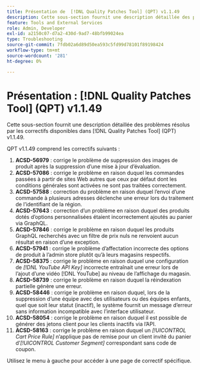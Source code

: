 ```yaml
---
title: Présentation de  [!DNL Quality Patches Tool] (QPT) v1.1.49
description: Cette sous-section fournit une description détaillée des problèmes résolus par les correctifs disponibles dans  [!DNL Quality Patches Tool] (QPT) v1.1.49.
feature: Tools and External Services
role: Admin, Developer
exl-id: a2150c07-d7a2-430d-9ad7-48bfb99024ea
type: Troubleshooting
source-git-commit: 7fdb02a6d89d50ea593c5fd99d78101f89198424
workflow-type: tm+mt
source-wordcount: '281'
ht-degree: 0%

---
```


# Présentation : [!DNL Quality Patches Tool] (QPT) v1.1.49

Cette sous-section fournit une description détaillée des problèmes résolus par les correctifs disponibles dans [!DNL Quality Patches Tool] (QPT) v1.1.49.

QPT v1.1.49 comprend les correctifs suivants :

1. **ACSD-56979** : corrige le problème de suppression des images de produit après la suppression d’une mise à jour d’évaluation.
1. **ACSD-57086** : corrige le problème en raison duquel les commandes passées à partir de sites Web autres que ceux par défaut dont les conditions générales sont activées ne sont pas traitées correctement.
1. **ACSD-57588** : correction du problème en raison duquel l’envoi d’une commande à plusieurs adresses déclenche une erreur lors du traitement de l’identifiant de la région.
1. **ACSD-57643** : correction d’un problème en raison duquel des produits dotés d’options personnalisées étaient incorrectement ajoutés au panier via GraphQL.
1. **ACSD-57846** : corrige le problème en raison duquel les produits GraphQL recherchés avec un filtre de prix nuls ne renvoient aucun résultat en raison d’une exception.
1. **ACSD-57941** : corrige le problème d’affectation incorrecte des options de produit à l’admin store plutôt qu’à leurs magasins respectifs.
1. **ACSD-58375** : corrige le problème en raison duquel une configuration de *[!DNL YouTube API Key]* incorrecte entraînait une erreur lors de l’ajout d’une vidéo [!DNL YouTube] au niveau de l’affichage du magasin.
1. **ACSD-58739** : corrige le problème en raison duquel la réindexation partielle génère une erreur.
1. **ACSD-58446** : corrige le problème en raison duquel, lors de la suppression d’une équipe avec des utilisateurs ou des équipes enfants, quel que soit leur statut (inactif), le système fournit un message d’erreur sans information incompatible avec l’interface utilisateur.
1. **ACSD-58054** : corrige le problème en raison duquel il est possible de générer des jetons client pour les clients inactifs via l’API.
1. **ACSD-58163** : corrige le problème en raison duquel un *[!UICONTROL Cart Price Rule]* n’applique pas de remise pour un client invité du panier d’*[!UICONTROL Customer Segment]* correspondant sans code de coupon.

Utilisez le menu à gauche pour accéder à une page de correctif spécifique.
